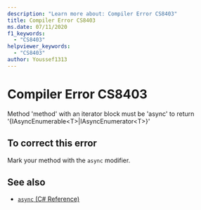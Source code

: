 ```yaml
---
description: "Learn more about: Compiler Error CS8403"
title: Compiler Error CS8403
ms.date: 07/11/2020
f1_keywords:
  - "CS8403"
helpviewer_keywords:
  - "CS8403"
author: Youssef1313
---
```

# Compiler Error CS8403

Method 'method' with an iterator block must be 'async' to return '{IAsyncEnumerable\<T>|IAsyncEnumerator\<T>}'

## To correct this error

Mark your method with the `async` modifier.

## See also

- [`async` (C# Reference)](../keywords/async.md)
